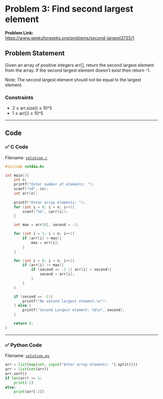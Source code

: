 # Problem 3: Find second largest element

**Problem Link:**  
https://www.geeksforgeeks.org/problems/second-largest3735/1

## Problem Statement
Given an array of positive integers arr[], return the second largest element from the array. If the second largest element doesn't exist then return -1.

Note: The second largest element should not be equal to the largest element.

### Constraints
- 2 ≤ arr.size() ≤ 10^5
- 1 ≤ arr[i] ≤ 10^5

---

## Code

### ✅ C Code
Filename: [`solution.c`](./solution.c)

```c
#include <stdio.h>

int main(){
    int n;
    printf("Enter number of elements: ");
    scanf("%d", &n);
    int arr[n];
    
    printf("Enter array elements: ");
    for (int i = 0; i < n; i++){
        scanf("%d", &arr[i]);
    }

    int max = arr[0], second = -1;

    for (int i = 1; i < n; i++){
        if (arr[i] > max){
            max = arr[i];
        }
    }

    for (int i = 0; i < n; i++){
        if (arr[i] != max){
            if (second == -1 || arr[i] > second){
                second = arr[i];
            }
        }
    }

    if (second == -1){
        printf("No second largest element.\n");
    } else {
        printf("Second Largest element: %d\n", second);
    }

    return 0;
}
```

---

### ✅ Python Code
Filename: [`solution.py`](./solution.py)

```python
arr = list(map(int, input("Enter array elements: ").split()))
arr = list(set(arr))
arr.sort()
if len(arr) == 1:
	print(-1)
else:
	print(arr[-2])
```